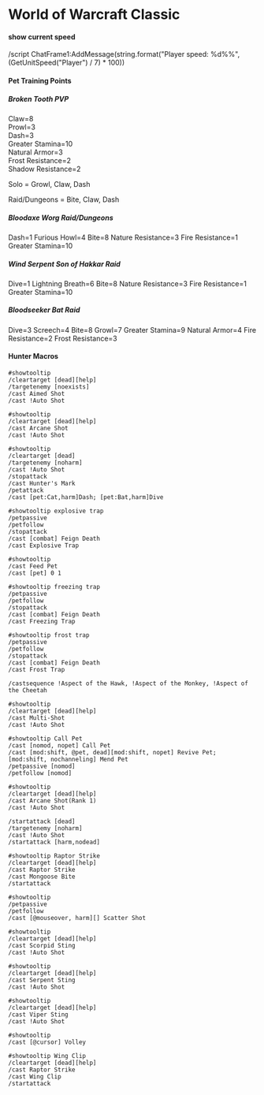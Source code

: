 # World of Warcraft Classic

#### show current speed
/script ChatFrame1:AddMessage(string.format("Player speed: %d%%", (GetUnitSpeed("Player") / 7) * 100))
#### Pet Training Points
##### Broken Tooth PVP<br>
Claw=8  <br>
Prowl=3  <br>
Dash=3  <br>
Greater Stamina=10  <br>
Natural Armor=3  <br>
Frost Resistance=2  <br>
Shadow Resistance=2  <br>

Solo = Growl, Claw, Dash

Raid/Dungeons = Bite, Claw, Dash
##### Bloodaxe Worg Raid/Dungeons
Dash=1
Furious Howl=4
Bite=8
Nature Resistance=3
Fire Resistance=1
Greater Stamina=10
##### Wind Serpent Son of Hakkar Raid
Dive=1
Lightning Breath=6
Bite=8
Nature Resistance=3
Fire Resistance=1
Greater Stamina=10
##### Bloodseeker Bat Raid
Dive=3
Screech=4
Bite=8
Growl=7
Greater Stamina=9
Natural Armor=4
Fire Resistance=2
Frost Resistance=3
#### Hunter Macros
```
#showtooltip
/cleartarget [dead][help]
/targetenemy [noexists]
/cast Aimed Shot
/cast !Auto Shot

#showtooltip
/cleartarget [dead][help]
/cast Arcane Shot
/cast !Auto Shot

#showtooltip
/cleartarget [dead]
/targetenemy [noharm]
/cast !Auto Shot
/stopattack
/cast Hunter's Mark
/petattack
/cast [pet:Cat,harm]Dash; [pet:Bat,harm]Dive

#showtooltip explosive trap
/petpassive
/petfollow
/stopattack
/cast [combat] Feign Death
/cast Explosive Trap

#showtooltip
/cast Feed Pet
/cast [pet] 0 1

#showtooltip freezing trap
/petpassive
/petfollow
/stopattack
/cast [combat] Feign Death
/cast Freezing Trap

#showtooltip frost trap
/petpassive
/petfollow
/stopattack
/cast [combat] Feign Death
/cast Frost Trap

/castsequence !Aspect of the Hawk, !Aspect of the Monkey, !Aspect of the Cheetah

#showtooltip
/cleartarget [dead][help]
/cast Multi-Shot
/cast !Auto Shot

#showtooltip Call Pet
/cast [nomod, nopet] Call Pet
/cast [mod:shift, @pet, dead][mod:shift, nopet] Revive Pet; [mod:shift, nochanneling] Mend Pet
/petpassive [nomod]
/petfollow [nomod]

#showtooltip
/cleartarget [dead][help]
/cast Arcane Shot(Rank 1)
/cast !Auto Shot

/startattack [dead]
/targetenemy [noharm]
/cast !Auto Shot
/startattack [harm,nodead]

#showtooltip Raptor Strike
/cleartarget [dead][help]
/cast Raptor Strike
/cast Mongoose Bite
/startattack

#showtooltip
/petpassive
/petfollow
/cast [@mouseover, harm][] Scatter Shot

#showtooltip
/cleartarget [dead][help]
/cast Scorpid Sting
/cast !Auto Shot

#showtooltip
/cleartarget [dead][help]
/cast Serpent Sting
/cast !Auto Shot

#showtooltip
/cleartarget [dead][help]
/cast Viper Sting
/cast !Auto Shot

#showtooltip
/cast [@cursor] Volley

#showtooltip Wing Clip
/cleartarget [dead][help]
/cast Raptor Strike
/cast Wing Clip
/startattack





